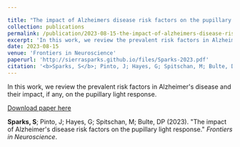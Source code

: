 ```yaml
---

title: "The impact of Alzheimers disease risk factors on the pupillary light response"
collection: publications
permalink: /publication/2023-08-15-the-impact-of-alzheimers-disease-risk-factors-on-the-pupillary-light-response
excerpt: 'In this work, we review the prevalent risk factors in Alzheimer's disease and their impact, if any, on the pupillary light response.'
date: 2023-08-15
venue: 'Frontiers in Neuroscience'
paperurl: 'http://sierrasparks.github.io/files/Sparks-2023.pdf'
citation: '<b>Sparks, S</b>; Pinto, J; Hayes, G; Spitschan, M; Bulte, DP (2023). &quot;The impact of Alzheimer's disease risk factors on the pupillary light response.&quot; <i>Frontiers in Neuroscience</i>.'
---
```

In this work, we review the prevalent risk factors in Alzheimer's disease and their impact, if any, on the pupillary light response.

[Download paper here](http://sierrasparks.github.io/files/Sparks-2023.pdf)

<b>Sparks, S</b>; Pinto, J; Hayes, G; Spitschan, M; Bulte, DP (2023). &quot;The impact of Alzheimer's disease risk factors on the pupillary light response.&quot; <i>Frontiers in Neuroscience</i>.

